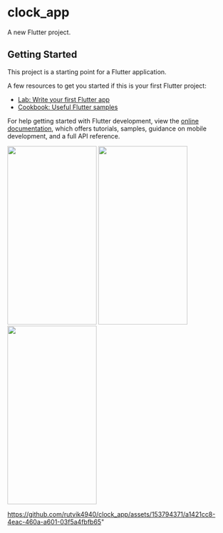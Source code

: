 # clock_app

A new Flutter project.

## Getting Started

This project is a starting point for a Flutter application.

A few resources to get you started if this is your first Flutter project:

- [Lab: Write your first Flutter app](https://docs.flutter.dev/get-started/codelab)
- [Cookbook: Useful Flutter samples](https://docs.flutter.dev/cookbook)

For help getting started with Flutter development, view the
[online documentation](https://docs.flutter.dev/), which offers tutorials,
samples, guidance on mobile development, and a full API reference.
<p>
<img src="https://github.com/rutvik4940/clock_app/assets/153794371/f35f495b-a5e6-4552-9238-65b1db9633d3"
 height="400px" width="200px" />
 <img src="https://github.com/rutvik4940/clock_app/assets/153794371/225fe74e-ca2b-49ff-9cbb-02faf6d1bd10"
 height="400px" width="200px" />
 <img src="https://github.com/rutvik4940/clock_app/assets/153794371/3bd73a3f-d99e-4e17-978c-9b9e9b05dbc4"
 height="400px" width="200px" />


https://github.com/rutvik4940/clock_app/assets/153794371/a1421cc8-4eac-460a-a601-03f5a4fbfb65"

  
</p>
